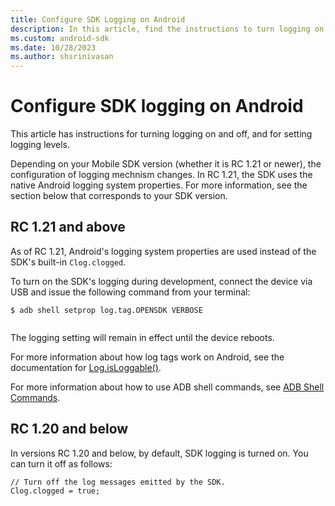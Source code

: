 ```yaml
---
title: Configure SDK Logging on Android
description: In this article, find the instructions to turn logging on and off, and to set logging levels on Android SDK.
ms.custom: android-sdk
ms.date: 10/28/2023
ms.author: shsrinivasan
---
```


# Configure SDK logging on Android

This article has instructions for turning logging on and off, and for setting logging levels.

Depending on your Mobile SDK version (whether it is RC 1.21 or newer), the configuration of logging mechnism changes. In RC 1.21, the SDK uses the native Android logging system properties. For more information, see the section below that corresponds to your SDK version.

## RC 1.21 and above

As of RC 1.21, Android's logging system properties are used instead of the SDK's built-in `Clog.clogged`.

To turn on the SDK's logging during development, connect the device via USB and issue the following command from your terminal:

```
$ adb shell setprop log.tag.OPENSDK VERBOSE
      
```

The logging setting will remain in effect until the device reboots.

For more information about how log tags work on Android, see the documentation for [Log.isLoggable()](https://developer.android.com/reference/android/util/Log).

For more information about how to use ADB shell commands, see [ADB Shell Commands](https://developer.android.com/tools/adb#shellcommands).

## RC 1.20 and below

In versions RC 1.20 and below, by default, SDK logging is turned on. You can turn it off as follows:

```
// Turn off the log messages emitted by the SDK.
Clog.clogged = true;
    
```
